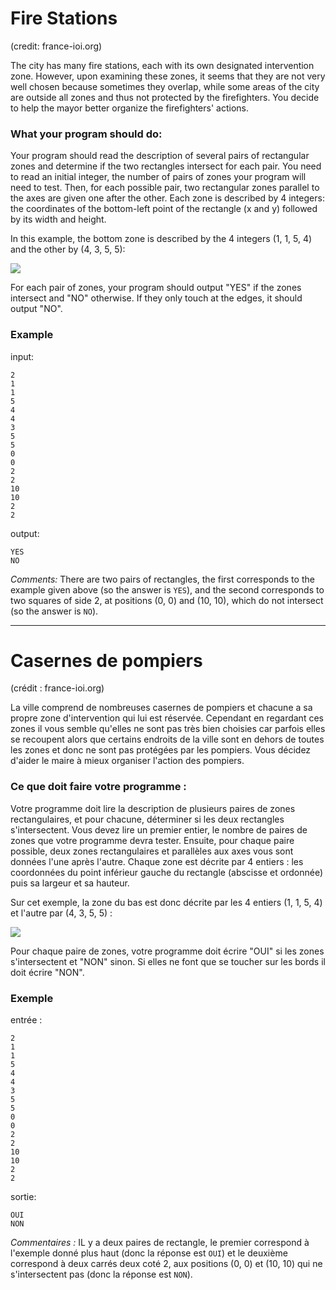 # Fire Stations
(credit: france-ioi.org)

The city has many fire stations, each with its own designated intervention zone. However, upon examining these zones, it seems that they are not very well chosen because sometimes they overlap, while some areas of the city are outside all zones and thus not protected by the firefighters. You decide to help the mayor better organize the firefighters' actions.

### What your program should do:

Your program should read the description of several pairs of rectangular zones and determine if the two rectangles intersect for each pair.
You need to read an initial integer, the number of pairs of zones your program will need to test.
Then, for each possible pair, two rectangular zones parallel to the axes are given one after the other. Each zone is described by 4 integers:
the coordinates of the bottom-left point of the rectangle (x and y) followed by its width and height.

In this example, the bottom zone is described by the 4 integers (1, 1, 5, 4) and the other by (4, 3, 5, 5):

![](http://data.france-ioi.org/Task/8355777713bf1306dff997afaa2af813/exemple.png)

For each pair of zones, your program should output "YES" if the zones intersect and "NO" otherwise. If they only touch at the edges, it should output "NO".

### Example

input:
```
2
1
1
5
4
4
3
5
5
0
0
2
2
10
10
2
2
```

output:
```
YES
NO
```

*Comments:*
There are two pairs of rectangles, the first corresponds to the example given above (so the answer is `YES`), and the second corresponds to two squares of side 2, at positions (0, 0) and (10, 10), which do not intersect (so the answer is `NO`).

---

# Casernes de pompiers
(crédit : france-ioi.org)

La ville comprend de nombreuses casernes de pompiers et chacune a sa propre zone d'intervention qui lui est réservée. Cependant en regardant ces zones il vous semble qu'elles ne sont pas très bien choisies car parfois elles se recoupent alors que certains endroits de la ville sont en dehors de toutes les zones et donc ne sont pas protégées par les pompiers. Vous décidez d'aider le maire à mieux organiser l'action des pompiers.

### Ce que doit faire votre programme :

Votre programme doit lire la description de plusieurs paires de zones rectangulaires, et pour chacune, déterminer si les deux rectangles s'intersectent.
Vous devez lire un premier entier, le nombre de paires de zones que votre programme devra tester.
Ensuite, pour chaque paire possible, deux zones rectangulaires et parallèles aux axes vous sont données
l'une après l'autre. Chaque zone est décrite par 4 entiers :
les coordonnées du point inférieur gauche du rectangle (abscisse et ordonnée) puis sa largeur et sa hauteur.

Sur cet exemple, la zone du bas est donc décrite par les 4 entiers (1, 1, 5, 4) et l'autre par (4, 3, 5, 5) :

![](http://data.france-ioi.org/Task/8355777713bf1306dff997afaa2af813/exemple.png)

Pour chaque paire de zones, votre programme doit écrire "OUI" si les zones s'intersectent et "NON" sinon. Si elles ne font que se toucher sur les bords il doit écrire "NON".

### Exemple

entrée :
```
2
1
1
5
4
4
3
5
5
0
0
2
2
10
10
2
2
```

sortie:
```
OUI
NON
```

*Commentaires :*
IL y a deux paires de rectangle, le premier correspond à
l'exemple donné plus haut (donc la réponse est `OUI`)
et le deuxième correspond à deux carrés deux coté 2, aux positions (0, 0) et
(10, 10) qui ne s'intersectent pas (donc la réponse est `NON`).